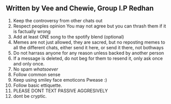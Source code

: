 Written by Vee and Chewie, Group I.P Redhan
---
1. Keep the controversy from other chats out
2. Respect peoples opinion
You may not agree but you can thrash them if it is factually wrong
3. Add at least ONE song to the spotify blend (optional)
4. Memes are not just allowed, they are sacred, but no reposting memes to all the different chats, either send it here, or send it there, not bothways
5. Do not harrass anyone for any reason unless backed by another person
6. If a message is deleted, do not beg for them to resend it, only ask once and only once.
7. No spam *whatsoever*
8. Follow common sense
9. Keep using smiley face emoticons Pwease :)
10. Follow basic ettiquette.
11. PLEASE DONT TEXT PASSIVE AGGRESIVELY
12. dont be cryptic.
